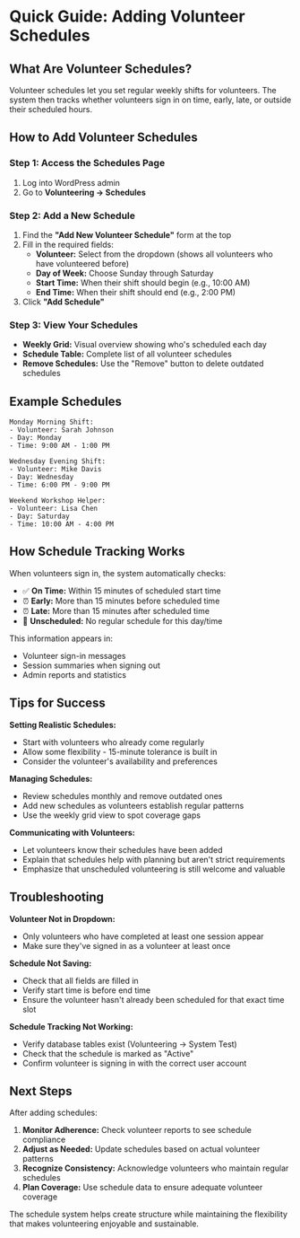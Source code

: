 # Quick Guide: Adding Volunteer Schedules

## What Are Volunteer Schedules?

Volunteer schedules let you set regular weekly shifts for volunteers. The system then tracks whether volunteers sign in on time, early, late, or outside their scheduled hours.

## How to Add Volunteer Schedules

### Step 1: Access the Schedules Page

1. Log into WordPress admin
2. Go to **Volunteering → Schedules**

### Step 2: Add a New Schedule

1. Find the **"Add New Volunteer Schedule"** form at the top
2. Fill in the required fields:
   - **Volunteer:** Select from the dropdown (shows all volunteers who have volunteered before)
   - **Day of Week:** Choose Sunday through Saturday
   - **Start Time:** When their shift should begin (e.g., 10:00 AM)
   - **End Time:** When their shift should end (e.g., 2:00 PM)
3. Click **"Add Schedule"**

### Step 3: View Your Schedules

- **Weekly Grid:** Visual overview showing who's scheduled each day
- **Schedule Table:** Complete list of all volunteer schedules
- **Remove Schedules:** Use the "Remove" button to delete outdated schedules

## Example Schedules

```
Monday Morning Shift:
- Volunteer: Sarah Johnson
- Day: Monday
- Time: 9:00 AM - 1:00 PM

Wednesday Evening Shift:
- Volunteer: Mike Davis
- Day: Wednesday
- Time: 6:00 PM - 9:00 PM

Weekend Workshop Helper:
- Volunteer: Lisa Chen
- Day: Saturday
- Time: 10:00 AM - 4:00 PM
```

## How Schedule Tracking Works

When volunteers sign in, the system automatically checks:

- ✅ **On Time:** Within 15 minutes of scheduled start time
- ⏰ **Early:** More than 15 minutes before scheduled time
- ⏰ **Late:** More than 15 minutes after scheduled time
- 📅 **Unscheduled:** No regular schedule for this day/time

This information appears in:

- Volunteer sign-in messages
- Session summaries when signing out
- Admin reports and statistics

## Tips for Success

**Setting Realistic Schedules:**

- Start with volunteers who already come regularly
- Allow some flexibility - 15-minute tolerance is built in
- Consider the volunteer's availability and preferences

**Managing Schedules:**

- Review schedules monthly and remove outdated ones
- Add new schedules as volunteers establish regular patterns
- Use the weekly grid view to spot coverage gaps

**Communicating with Volunteers:**

- Let volunteers know their schedules have been added
- Explain that schedules help with planning but aren't strict requirements
- Emphasize that unscheduled volunteering is still welcome and valuable

## Troubleshooting

**Volunteer Not in Dropdown:**

- Only volunteers who have completed at least one session appear
- Make sure they've signed in as a volunteer at least once

**Schedule Not Saving:**

- Check that all fields are filled in
- Verify start time is before end time
- Ensure the volunteer hasn't already been scheduled for that exact time slot

**Schedule Tracking Not Working:**

- Verify database tables exist (Volunteering → System Test)
- Check that the schedule is marked as "Active"
- Confirm volunteer is signing in with the correct user account

## Next Steps

After adding schedules:

1. **Monitor Adherence:** Check volunteer reports to see schedule compliance
2. **Adjust as Needed:** Update schedules based on actual volunteer patterns
3. **Recognize Consistency:** Acknowledge volunteers who maintain regular schedules
4. **Plan Coverage:** Use schedule data to ensure adequate volunteer coverage

The schedule system helps create structure while maintaining the flexibility that makes volunteering enjoyable and sustainable.
